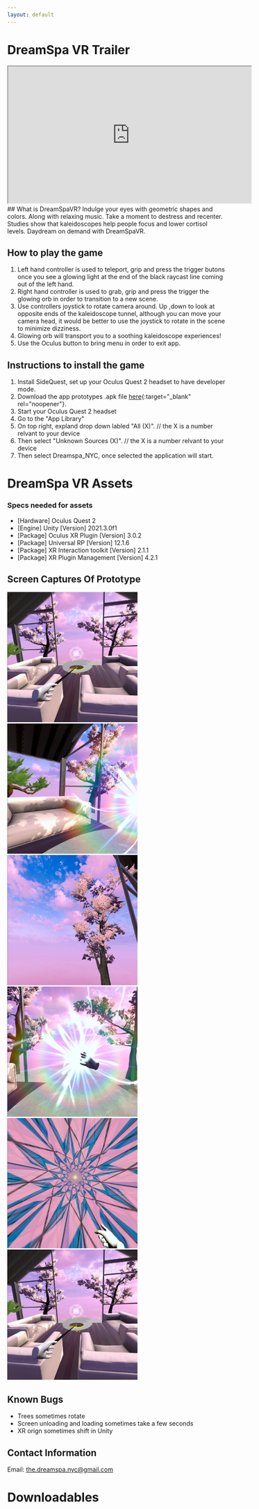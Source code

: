 ```yaml
---
layout: default
---
```

# DreamSpa VR Trailer
<iframe width="560" height="315" src="https://www.youtube.com/embed/F_0fnpmMpqM" title="YouTube video player" allow="accelerometer; autoplay; clipboard-write; encrypted-media; gyroscope; picture-in-picture" allowfullscreen></iframe>
## What is DreamSpaVR?
Indulge your eyes with geometric shapes and colors. Along with relaxing music. 
Take a moment to destress and recenter. Studies show that kaleidoscopes help people focus and lower cortisol levels.
Daydream on demand with DreamSpaVR.

## How to play the game
1.	Left hand controller is used to teleport, grip and press the trigger butons once you see a glowing light at the end of the black raycast line coming out of the left hand.
2.	Right hand controller is used to grab, grip and press the trigger the glowing orb in order to transition to a new scene.
3.	Use controllers joystick to rotate camera around. Up ,down to look at opposite ends of the kaleidoscope tunnel, although you can move your camera head, it would be better to use the joystick to rotate in the scene to minimize dizziness.
4.	Glowing orb will transport you to a soothing kaleidoscope experiences!
5.	Use the Oculus button to bring menu in order to exit app.

## Instructions to install the game
1.	Install SideQuest, set up your Oculus Quest 2 headset to have developer mode.
2.	Download the app prototypes .apk file [here](https://drive.google.com/file/d/1nbw5XkIBcDVq57iSBpVyk3XURxQMKTC8/view?usp=sharing){:target="_blank" rel="noopener"}.
3.	Start your Oculus Quest 2 headset
4.	Go to the "App Library" 
5.	On top right, expland drop down labled "All (X)".	 // the X is a number relvant to your device
6.	Then select "Unknown Sources (X)".					 // the X is a number relvant to your device
7.	Then select Dreamspa_NYC, once selected the application will start.

# DreamSpa VR Assets
### Specs needed for assets
* [Hardware] Oculus Quest 2
* [Engine] Unity [Version] 2021.3.0f1
* [Package] Oculus XR Plugin [Version] 3.0.2
* [Package] Universal RP [Version] 12.1.6
* [Package] XR Interaction toolkit [Version] 2.1.1
* [Package] XR Plugin Management [Version] 4.2.1

## Screen Captures Of Prototype
<img src="/assets/images/landingView.png" width="300" height="300" alt="landingView" /> <img src="/assets/images/viewByOrb.png" width="300" height="300" alt="viewByOrb" />
<img src="/assets/images/treesSky.png" width="300" height="300" alt="treesSky" /> <img src="/assets/images/handInOrb.png" width="300" height="300" alt="handInOrb"/>
<img src="/assets/images/inTunnel.png" class="center" width="300" height="300" alt="inTunnel" /> <img src="/assets/images/landingView.png" width="300" height="300" alt="landingView" />

## Known Bugs
* Trees sometimes rotate
* Screen unloading and loading sometimes take a few seconds
* XR orign sometimes shift in Unity
## Contact Information
Email: <the.dreamspa.nyc@gmail.com>
 
# Downloadables